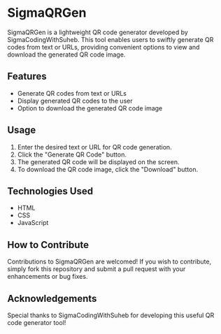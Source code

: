 # SigmaQRGen

SigmaQRGen is a lightweight QR code generator developed by SigmaCodingWithSuheb. This tool enables users to swiftly generate QR codes from text or URLs, providing convenient options to view and download the generated QR code image.

## Features
- Generate QR codes from text or URLs
- Display generated QR codes to the user
- Option to download the generated QR code image

## Usage
1. Enter the desired text or URL for QR code generation.
2. Click the "Generate QR Code" button.
3. The generated QR code will be displayed on the screen.
4. To download the QR code image, click the "Download" button.

## Technologies Used
- HTML
- CSS
- JavaScript

## How to Contribute
Contributions to SigmaQRGen are welcomed! If you wish to contribute, simply fork this repository and submit a pull request with your enhancements or bug fixes.

## Acknowledgements
Special thanks to SigmaCodingWithSuheb for developing this useful QR code generator tool!

